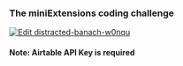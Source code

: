 ### The miniExtensions coding challenge

[![Edit distracted-banach-w0nqu](https://codesandbox.io/static/img/play-codesandbox.svg)](https://codesandbox.io/s/distracted-banach-w0nqu?fontsize=14&hidenavigation=1&theme=dark)

#### **Note**: Airtable API Key is required
